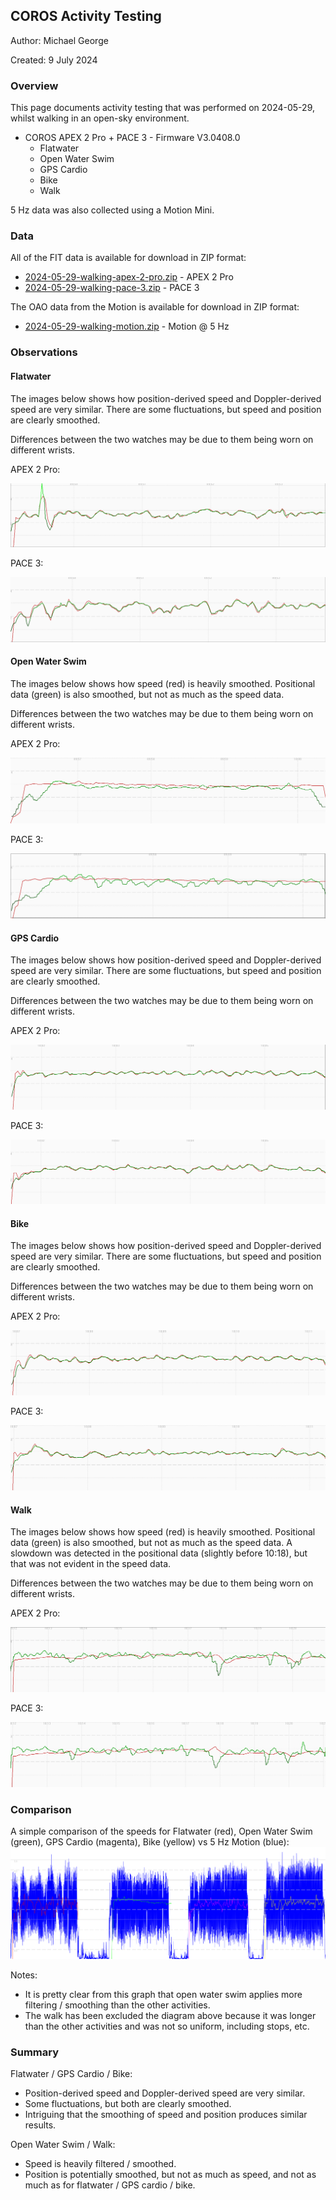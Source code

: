 ## COROS Activity Testing

Author: Michael George

Created: 9 July 2024



### Overview

This page documents activity testing that was performed on 2024-05-29, whilst walking in an open-sky environment.

- COROS APEX 2 Pro + PACE 3 - Firmware V3.0408.0
  - Flatwater
  - Open Water Swim
  - GPS Cardio
  - Bike
  - Walk

5 Hz data was also collected using a Motion Mini.



### Data

All of the FIT data is available for download in ZIP format:

- [2024-05-29-walking-apex-2-pro.zip](2024-05-29-walking-apex-2-pro.zip) - APEX 2 Pro
- [2024-05-29-walking-pace-3.zip](2024-05-29-walking-pace-3.zip) - PACE 3

The OAO data from the Motion is available for download in ZIP format:

- [2024-05-29-walking-motion.zip](2024-05-29-walking-motion.zip) - Motion @ 5 Hz



### Observations

#### Flatwater

The images below shows how position-derived speed and Doppler-derived speed are very similar. There are some fluctuations, but speed and position are clearly smoothed.

Differences between the two watches may be due to them being worn on different wrists.

APEX 2 Pro:

![flatwater-apex-2-pro](img/1-flatwater-apex-2-pro.png)

PACE 3:

![flatwater-pace-3](img/1-flatwater-pace-3.png)



#### Open Water Swim

The images below shows how speed (red) is heavily smoothed. Positional data (green) is also smoothed, but not as much as the speed data.

Differences between the two watches may be due to them being worn on different wrists.

APEX 2 Pro:

![open-water-apex-2-pro](img/2-open-water-apex-2-pro.png)

PACE 3:

![open-water-pace-3](img/2-open-water-pace-3.png)



#### GPS Cardio

The images below shows how position-derived speed and Doppler-derived speed are very similar. There are some fluctuations, but speed and position are clearly smoothed.

Differences between the two watches may be due to them being worn on different wrists.

APEX 2 Pro:

![gps-cardio-apex-2-pro](img/3-gps-cardio-apex-2-pro.png)

PACE 3:

![gps-cardio-pace-3](img/3-gps-cardio-pace-3.png)



#### Bike

The images below shows how position-derived speed and Doppler-derived speed are very similar. There are some fluctuations, but speed and position are clearly smoothed.

Differences between the two watches may be due to them being worn on different wrists.

APEX 2 Pro:

![bike-apex-2-pro](img/4-bike-apex-2-pro.png)

PACE 3:

![bike-pace-3](img/4-bike-pace-3.png)



#### Walk

The images below shows how speed (red) is heavily smoothed. Positional data (green) is also smoothed, but not as much as the speed data. A slowdown was detected in the positional data (slightly before 10:18), but that was not evident in the speed data.

Differences between the two watches may be due to them being worn on different wrists.

APEX 2 Pro:

![walk-apex-2-pro](img/5-walk-apex-2-pro.png)

PACE 3:

![walk-pace-3](img/5-walk-pace-3.png)





### Comparison

A simple comparison of the speeds for Flatwater (red), Open Water Swim (green), GPS Cardio (magenta), Bike (yellow) vs 5 Hz Motion (blue):
![comparison](img/comparison.png)

Notes:

- It is pretty clear from this graph that open water swim applies more filtering / smoothing than the other activities.
- The walk has been excluded the diagram above because it was longer than the other activities and was not so uniform, including stops, etc.



### Summary

Flatwater / GPS Cardio / Bike:

- Position-derived speed and Doppler-derived speed are very similar.
- Some fluctuations, but both are clearly smoothed.
- Intriguing that the smoothing of speed and position produces similar results.

Open Water Swim / Walk:

- Speed is heavily filtered / smoothed.
- Position is potentially smoothed, but not as much as speed, and not as much as for flatwater / GPS cardio / bike.
